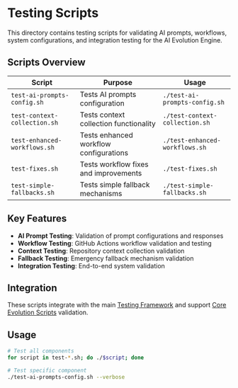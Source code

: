 <!--
@file scripts/test/README.md
@description Testing and validation scripts for development workflows
@author AI Evolution Engine Team <team@ai-evolution-engine.org>
@created 2025-07-12
@lastModified 2025-07-12
@version 1.0.0

@relatedIssues 
  - #documentation-cleanup: Comprehensive README coverage for all directories

@relatedEvolutions
  - v1.0.0: Initial creation during comprehensive documentation update

@dependencies
  - bash: >=4.0, Testing frameworks, Core library modules

@changelog
  - 2025-07-12: Initial creation with comprehensive documentation - AEE

@usage Testing scripts for AI prompts, workflows, and system validation
@notes Provides comprehensive testing capabilities for all system components
-->

# Testing Scripts

This directory contains testing scripts for validating AI prompts, workflows, system configurations, and integration testing for the AI Evolution Engine.

## Scripts Overview

| Script | Purpose | Usage |
|--------|---------|-------|
| `test-ai-prompts-config.sh` | Tests AI prompts configuration | `./test-ai-prompts-config.sh` |
| `test-context-collection.sh` | Tests context collection functionality | `./test-context-collection.sh` |
| `test-enhanced-workflows.sh` | Tests enhanced workflow configurations | `./test-enhanced-workflows.sh` |
| `test-fixes.sh` | Tests workflow fixes and improvements | `./test-fixes.sh` |
| `test-simple-fallbacks.sh` | Tests simple fallback mechanisms | `./test-simple-fallbacks.sh` |

## Key Features

- **AI Prompt Testing**: Validation of prompt configurations and responses
- **Workflow Testing**: GitHub Actions workflow validation and testing
- **Context Testing**: Repository context collection validation
- **Fallback Testing**: Emergency fallback mechanism validation
- **Integration Testing**: End-to-end system validation

## Integration

These scripts integrate with the main [Testing Framework](../../tests/README.md) and support [Core Evolution Scripts](../core/README.md) validation.

## Usage

```bash
# Test all components
for script in test-*.sh; do ./$script; done

# Test specific component
./test-ai-prompts-config.sh --verbose
```